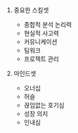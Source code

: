 1. 중요한 스킬셋
    - 종합적 분석 논리력
    - 현실적 사고력
    - 커뮤니케이션
    - 팀워크
    - 프로젝트 관리

2. 마인드셋
    - 오너십
    - 허슬
    - 끊임없는 호기심
    - 성장 의지
    - 인내심
    